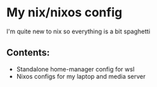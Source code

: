 # My nix/nixos config

I'm quite new to nix so everything is a bit spaghetti

## Contents:

- Standalone home-manager config for wsl
- Nixos configs for my laptop and media server